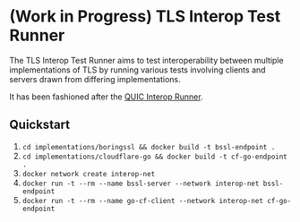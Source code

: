 # (Work in Progress) TLS Interop Test Runner

The TLS Interop Test Runner aims to test interoperability between multiple implementations of TLS by running various tests involving clients and servers drawn from differing implementations.

It has been fashioned after the [QUIC Interop Runner](https://github.com/marten-seemann/quic-interop-runner).

## Quickstart

1. `cd implementations/boringssl && docker build -t bssl-endpoint .`
2. `cd implementations/cloudflare-go && docker build -t cf-go-endpoint .`
3. `docker network create interop-net`
4. `docker run -t --rm --name bssl-server --network interop-net bssl-endpoint`
5. `docker run -t --rm --name go-cf-client --network interop-net cf-go-endpoint`
